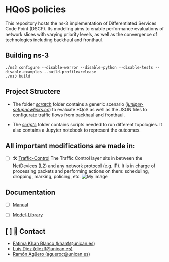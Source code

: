 # HQoS policies 
This repository hosts the ns-3 implementation of Differentiated Services Code Point (DSCP). Its modeling aims to enable performance evaluations of network slices with varying priority levels, as well as the convergence of technologies including backhaul and fronthaul.

## Building ns-3
```
./ns3 configure --disable-werror --disable-python --disable-tests --disable-examples --build-profile=release
./ns3 build
```
## Project Structere

- The folder [_scratch_](./ns-allinone-3.35/ns-3.35/scratch/) folder contains a generic scenario ([_juniper-setupnewlinks.cc_](./ns-allinone-3.39/ns-3.39/scratch/juniper-setupnewlinks.cc)) to evaluate HQoS as well as the JSON files to configurate traffic flows from backhaul and fronthaul.

- The [_scripts_](./scripts/) folder contains scripts needed to run different topologies. It also contains a Jupyter notebook to represent the outcomes.

## All important modifications are made in:

- [ ] :hammer_and_wrench: [Traffic-Control](https://www.nsnam.org/docs/models/html/traffic-control.html) The Traffic Control layer sits in between the NetDevices (L2) and any network protocol (e.g. IP). It is in charge of processing packets and performing actions on them: scheduling, dropping, marking, policing, etc.
![My image](/docs/tfl.png)

## Documentation

- [ ] [Manual](https://www.nsnam.org/docs/release/3.39/manual/html/index.html) 
- [ ] [Model-Library](https://www.nsnam.org/docs/release/3.39/models/html/index.html)


## [ ] :envelope_with_arrow:  Contact 
* [Fátima Khan Blanco (khanf@unican.es)](mailto:khanf@unican.es)
* [Luis Diez (diezlf@unican.es)](mailto:diezlf@unican.es)
* [Ramón Agüero (agueroc@unican.es)](mailto:agueroc@unican.es)